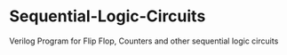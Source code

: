# Sequential-Logic-Circuits
Verilog Program for Flip Flop, Counters and other sequential logic circuits
